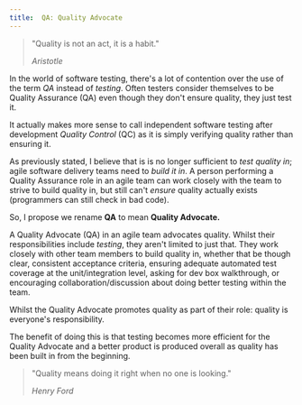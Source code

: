 ```yaml
---
title:  QA: Quality Advocate
---
```


> "Quality is not an act, it is a habit."
>
> _Aristotle_

In the world of software testing, there's a lot of contention over the use of the term _QA_ instead of _testing_. Often testers consider themselves to be Quality Assurance (QA) even though they don't ensure quality, they just test it.

It actually makes more sense to call independent software testing after development _Quality Control_ (QC) as it is simply verifying quality rather than ensuring it.

As previously stated, I believe that is is no longer sufficient to _test quality in_; agile software delivery teams need to _build it in_. A person performing a Quality Assurance role in an agile team can work closely with the team to strive to build quality in, but still can't _ensure_ quality actually exists (programmers can still check in bad code).

So, I propose we rename **QA** to mean **Quality Advocate.**

A Quality Advocate (QA) in an agile team advocates quality. Whilst their responsibilities include _testing_, they aren't limited to just that. They work closely with other team members to build quality in, whether that be though clear, consistent acceptance criteria, ensuring adequate automated test coverage at the unit/integration level, asking for dev box walkthrough, or encouraging collaboration/discussion about doing better testing within the team.

Whilst the Quality Advocate promotes quality as part of their role: quality is everyone's responsibility.

The benefit of doing this is that testing becomes more efficient for the Quality Advocate and a better product is produced overall as quality has been built in from the beginning.

> "Quality means doing it right when no one is looking."
>
> _Henry Ford_
